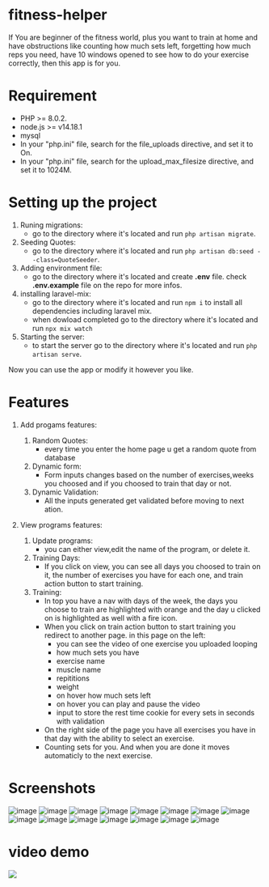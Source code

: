 
# fitness-helper
If You are beginner of the fitness world, plus you want to train at home and have obstructions like counting how much sets left, forgetting how much reps you need, have 10 windows opened to see how to do your exercise correctly, then this app is for you.

# Requirement
- PHP >= 8.0.2.
- node.js >= v14.18.1
- mysql
- In your "php.ini" file, search for the file_uploads directive, and set it to On.
- In your "php.ini" file, search for the upload_max_filesize directive, and set it to 1024M.

# Setting up the project
1. Runing migrations:
    - go to the directory where it's located and run `` php artisan migrate ``.
2. Seeding Quotes:
    - go to the directory where it's located and run `` php artisan db:seed --class=QuoteSeeder ``.
3. Adding environment file:
    - go to the directory where it's located and create **.env** file. check **.env.example** file on the repo for more infos.
 4. installing laravel-mix:
    - go to the directory where it's located and run ```npm i``` to install all dependencies including laravel mix.
    - when dowload completed  go to the directory where it's located and run ``npx mix watch``
5. Starting the server:
    - to start the server go to the directory where it's located and run ``` php artisan serve ```.
    
Now you can use the app or modify it however you like.
# Features
1. Add progams features:

    1. Random Quotes:
        - every time you enter the home page u get a random quote from database
    2. Dynamic form:
        - Form inputs changes based on the number of exercises,weeks you choosed and if you choosed to train that day or not.
    3. Dynamic Validation:
        - All the inputs generated get validated before moving to next ation.
    
1. View programs features:
    1. Update programs:
        - you can either view,edit the name of the program, or delete it.
    2. Training Days:
        - If you click on view, you can see all days you choosed to train on it, the number of exercises you have for each one, and train action button to start                training.
    3. Training:
        - In top you have a nav with days of the week, the days you choose to train are highlighted with orange and the day u clicked on is highlighted as well                  with a fire icon.
        - When you click on train action button to start training you redirect to another page. in this page on the left:
            - you can see the video of one exercise you uploaded looping
            - how much sets you have
            - exercise name
            - muscle name
            - repititions
            - weight
            - on hover how much sets left
            - on hover you can play and pause the video
            - input to store the rest time cookie for every sets in seconds with validation
        - On the right side of the page you have all exercises you have in that day with the ability to select an exercise.
        - Counting sets for you. And when you are done it moves automaticly to the next exercise.
        
# Screenshots
  ![image](https://user-images.githubusercontent.com/97839369/224556878-eae741fc-f3ba-45c5-98eb-fd7c34dc5433.png)
  ![image](https://user-images.githubusercontent.com/97839369/224556924-54226972-9768-460d-9745-9c3369126d3d.png)
  ![image](https://user-images.githubusercontent.com/97839369/224556969-4c1f8db7-af54-4e52-b5c1-bc3055e7b480.png)
  ![image](https://user-images.githubusercontent.com/97839369/224557240-da1cafb1-1c78-494d-b531-5f54dcc5c9aa.png)
  ![image](https://user-images.githubusercontent.com/97839369/224557255-1c434e8c-99e7-420f-a1f9-1157637d7ebe.png)
  ![image](https://user-images.githubusercontent.com/97839369/224557339-86cbe091-c8d8-4d9f-b080-826e0394a01e.png)
  ![image](https://user-images.githubusercontent.com/97839369/224557480-dd7a819c-9357-45cd-8e6b-99034851398e.png)
  ![image](https://user-images.githubusercontent.com/97839369/224557519-7b9f0ce3-c39f-4e85-b7f3-bcfd30ec6e40.png)
  ![image](https://user-images.githubusercontent.com/97839369/224557548-22c673ce-35fc-4283-9dcb-6b2fc1de348f.png)
  ![image](https://user-images.githubusercontent.com/97839369/224557582-7a4d6c33-6a71-4b9d-9fff-11964387bcca.png)
  ![image](https://user-images.githubusercontent.com/97839369/224557786-4b897931-22d8-40c7-abab-a752967d6c04.png)
  ![image](https://user-images.githubusercontent.com/97839369/224557611-1d095e7a-1fb8-435f-a40d-f0cb31ae1c02.png)
  ![image](https://user-images.githubusercontent.com/97839369/224557886-04e7b44c-ad4a-49c9-a58c-47b9ae7aa46d.png)
  ![image](https://user-images.githubusercontent.com/97839369/224557911-097031ac-e84c-4e4f-ad9d-8a6afdd8bec7.png)
  ![image](https://user-images.githubusercontent.com/97839369/224557950-da58c0f6-f23d-4bea-9a3a-e88e43939b7a.png)


# video demo
<a href="https://www.linkedin.com/posts/el-mahdi-bouzkoura_i-apologies-for-the-lag-only-god-knows-how-activity-7041563808401641472-9Cz4?utm_source=share&utm_medium=member_desktop">
<img src="https://media.licdn.com/dms/image/D4E05AQGrAr75ddiK_Q/videocover-low/0/1678839594023?e=1687968000&v=beta&t=cBFrXXvn2qr3JptlFS6Tk4rpIaHXcLlbj6BxRtZ-9Vg" />
</a>









